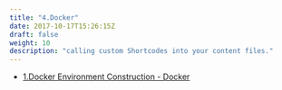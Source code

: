 ```yaml
---
title: "4.Docker"
date: 2017-10-17T15:26:15Z
draft: false
weight: 10
description: "calling custom Shortcodes into your content files."
---
```


* [1.Docker Environment Construction - Docker](docker-environment-construction-docker)